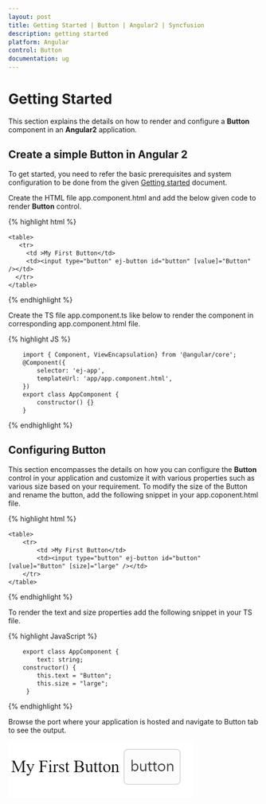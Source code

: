 ```yaml
---
layout: post
title: Getting Started | Button | Angular2 | Syncfusion
description: getting started
platform: Angular
control: Button
documentation: ug
---
```


# Getting Started

This section explains the details on how to render and configure a **Button** component in an **Angular2** application.

## Create a simple Button in Angular 2
To get started, you need to refer the basic prerequisites and system configuration to be done from the given [Getting started](https://help.syncfusion.com/angular-2/gettingstarted/overview) document.

Create the HTML file app.component.html and add the below given code to render **Button** control.

{% highlight html %}

    <table>
       <tr>
         <td >My First Button</td>
         <td><input type="button" ej-button id="button" [value]="Button" /></td>
      </tr>
    </table>
            
{% endhighlight %}

Create the TS file app.component.ts like below to render the component in corresponding app.component.html file.

{% highlight JS %}

        import { Component, ViewEncapsulation} from '@angular/core';
        @Component({
            selector: 'ej-app',
            templateUrl: 'app/app.component.html',
        })
        export class AppComponent {
            constructor() {}
        }

{% endhighlight %}

## Configuring Button

This section encompasses the details on how you can configure the **Button** control in your application and customize it with various properties such as various size based on your requirement.
To modify the size of the Button and rename the button, add the following snippet in your app.coponent.html file.

 {% highlight html %}

    <table>
        <tr>
            <td >My First Button</td>
            <td><input type="button" ej-button id="button" [value]="Button" [size]="large" /></td>
        </tr>
    </table>

{% endhighlight %}

To render the text and size properties add the following snippet in your TS file.

{% highlight JavaScript %}

        export class AppComponent {
            text: string;
        constructor() {
            this.text = "Button";
            this.size = "large";
         }

{% endhighlight %}

Browse the port where your application is hosted and navigate to Button tab to see the output. 


![](Getting-Started_images/Getting-Started_img1.png)
